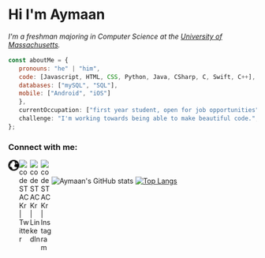 <h1> Hi I'm Aymaan </h1>


<p><em>I'm a freshman majoring in Computer Science at the <a href="https://umass.edu/">University of Massachusetts</a>.</em></p>


```javascript
const aboutMe = {
   pronouns: "he" | "him",
   code: [Javascript, HTML, CSS, Python, Java, CSharp, C, Swift, C++],
   databases: ["mySQL", "SQL"],
   mobile: ["Android", "iOS"]
   },
   currentOccupation: ["first year student, open for job opportunities"],
   challenge: "I'm working towards being able to make beautiful code.",
};
```
### Connect with me:

[<img align="left" alt="codeSTACKr.com" width="22px" src="https://raw.githubusercontent.com/iconic/open-iconic/master/svg/globe.svg" />][website]
[<img align="left" alt="codeSTACKr | Twitter" width="22px" src="https://cdn.jsdelivr.net/npm/simple-icons@v3/icons/twitter.svg" />][twitter]
[<img align="left" alt="codeSTACKr | LinkedIn" width="22px" src="https://cdn.jsdelivr.net/npm/simple-icons@v3/icons/linkedin.svg" />][linkedin]
[<img align="left" alt="codeSTACKr | Instagram" width="22px" src="https://cdn.jsdelivr.net/npm/simple-icons@v3/icons/instagram.svg" />][instagram]

</br></br>
![Aymaan's GitHub stats](https://github-readme-stats.vercel.app/api?username=ashaikh23&show_icons=true&theme=dark)
[![Top Langs](https://github-readme-stats.vercel.app/api/top-langs/?username=ashaikh23&layout=compact)](https://github.com/ashaikh23/github-readme-stats)

[website]: https://codeSTACKr.com
[twitter]: https://twitter.com/codeSTACKr
[instagram]: https://instagram.com/codeSTACKr
[linkedin]: https://linkedin.com/in/codeSTACKr
